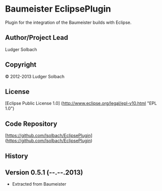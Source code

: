 Baumeister EclipsePlugin
========================

Plugin for the integration of the Baumeister builds with Eclipse.

Author/Project Lead
-------------------
Ludger Solbach

Copyright
---------
© 2012-2013 Ludger Solbach

License
-------
[Eclipse Public License 1.0] (http://www.eclipse.org/legal/epl-v10.html "EPL 1.0")

Code Repository
---------------
[https://github.com/lsolbach/EclipsePlugin] (https://github.com/lsolbach/EclipsePlugin)

History
-------

Version 0.5.1 (--.--.2013)
--------------------------
* Extracted from Baumeister

